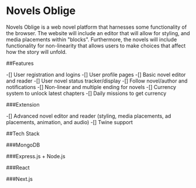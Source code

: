 # Novels Oblige

Novels Oblige is a web novel platform that harnesses some functionality of the browser. The website will include an editor that will allow for styling, and media placements within "blocks". Furthermore, the novels will include functionality for non-linearity that allows users to make choices that affect how the story will unfold.

##Features

-[] User registration and logins
-[] User profile pages
-[] Basic novel editor and reader
-[] User novel status tracker/display
-[] Follow novel/author and notifications
-[] Non-linear and multiple ending for novels
-[] Currency system to unlock latest chapters
-[] Daily missions to get currency

###Extension

-[] Advanced novel editor and reader (styling, media placements, ad placements, animation, and audio)
-[] Twine support

##Tech Stack

###MongoDB

###Express.js + Node.js

###React

###Next.js


